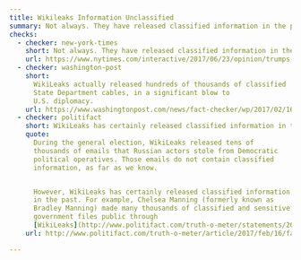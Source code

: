 ```yaml
---
title: Wikileaks Information Unclassified
summary: Not always. They have released classified information in the past.
checks:
  - checker: new-york-times
    short: Not always. They have released classified information in the past.
    url: https://www.nytimes.com/interactive/2017/06/23/opinion/trumps-lies.html
  - checker: washington-post
    short:
      WikiLeaks actually released hundreds of thousands of classified
      State Department cables, in a significant blow to
      U.S. diplomacy.
    url: https://www.washingtonpost.com/news/fact-checker/wp/2017/02/16/fact-checking-president-trumps-news-conference/
  - checker: politifact
    short: WikiLeaks has certainly released classified information in the past.
    quote:
      During the general election, WikiLeaks released tens of
      thousands of emails that Russian actors stole from Democratic
      political operatives. Those emails do not contain classified
      information, as far as we know.


      However, WikiLeaks has certainly released classified information
      in the past. For example, Chelsea Manning (formerly known as
      Bradley Manning) made many thousands of classified and sensitive
      government files public through
      [WikiLeaks](http://www.politifact.com/truth-o-meter/statements/2017/feb/01/john-mccain/mccain-says-taliban-murdered-people-because-chelse/).
    url: http://www.politifact.com/truth-o-meter/article/2017/feb/16/fact-checking-donald-trumps-press-conference/

---
```

